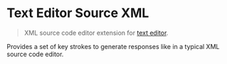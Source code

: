 Text Editor Source XML
======================

> XML source code editor extension for [text editor](https://github.com/taufik-nurrohman/text-editor).

Provides a set of key strokes to generate responses like in a typical XML source code editor.
